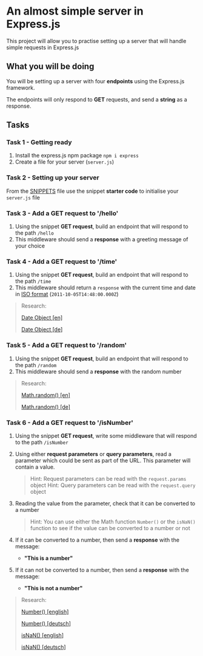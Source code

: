 # An almost simple server in Express.js

This project will allow you to practise setting up a server that will handle simple requests in Express.js

## What you will be doing

You will be setting up a server with four **endpoints** using the Express.js framework.

The endpoints will only respond to **GET** requests, and send a **string** as a response.

## Tasks

### Task 1 - Getting ready

1. Install the express.js npm package `npm i express`
2. Create a file for your server (`server.js`)

### Task 2 - Setting up your server

From the [SNIPPETS](/SNIPPETS.md) file use the snippet **starter code** to initialise your `server.js` file

### Task 3 - Add a GET request to '/hello'

1. Using the snippet **GET request**, build an endpoint that will respond to the path `/hello`
2. This middleware should send a **response** with a greeting message of your choice

### Task 4 - Add a GET request to '/time'

1. Using the snippet **GET request**, build an endpoint that will respond to the path `/time`
2. This middleware should return a `response` with the current time and date in [ISO format](https://developer.mozilla.org/en-US/docs/Web/JavaScript/Reference/Global_Objects/Date/toISOString) (`2011-10-05T14:48:00.000Z`)


> Research:
> 
> [Date Object [en]](https://developer.mozilla.org/en-US/docs/Web/JavaScript/Reference/Global_Objects/Date)
> 
> [Date Object [de]](https://developer.mozilla.org/de/docs/Web/JavaScript/Reference/Global_Objects/Date)

### Task 5 - Add a GET request to '/random'

1. Using the snippet **GET request**, build an endpoint that will respond to the path `/random`
2. This middleware should send a **response** with the random number

> Research:
>
> [Math.random() [en]](https://developer.mozilla.org/en-US/docs/Web/JavaScript/Reference/Global_Objects/Math/random)
>
> [Math.random() [de]](https://developer.mozilla.org/de/docs/Web/JavaScript/Reference/Global_Objects/Math/random)

### Task 6 - Add a GET request to '/isNumber'

1. Using the snippet **GET request**, write some middleware that will respond to the path `/isNumber`
2. Using either **request parameters** or **query parameters**, read a parameter which could be sent as part of the URL. This parameter will contain a value.

   > Hint: Request parameters can be read with the `request.params` object
   > Hint: Query parameters can be read with the `request.query` object

3. Reading the value from the parameter, check that it can be converted to a number
   
   > Hint: You can use either the Math function `Number()` or the `isNaN()` function to see if the value can be converted to a number or not

4. If it can be converted to a number, then send a **response** with the message:
   - **"This is a number"**

5. If it can not be converted to a number, then send a **response** with the message:
   - **"This is not a number"**
   
> Research:
>
> [Number() [english]](https://developer.mozilla.org/en-US/docs/Web/JavaScript/Reference/Global_Objects/Number)
>
> [Number() [deutsch]](https://developer.mozilla.org/de/docs/Web/JavaScript/Reference/Global_Objects/Number)
> 
> [isNaN() [english]](https://developer.mozilla.org/en-US/docs/Web/JavaScript/Reference/Global_Objects/isNaN)
> 
> [isNaN() [deutsch]](https://developer.mozilla.org/de/docs/Web/JavaScript/Reference/Global_Objects/isNaN)